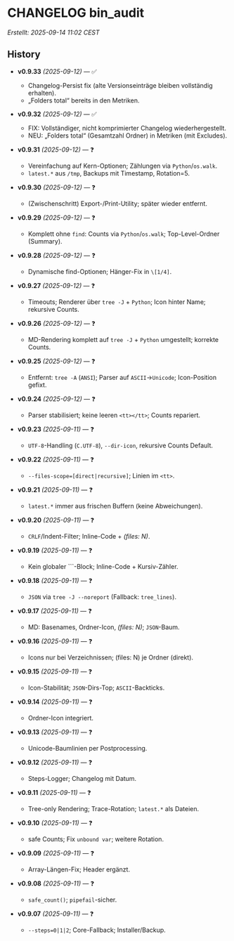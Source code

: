 # CHANGELOG bin_audit

_Erstellt: 2025-09-14 11:02 CEST_

## History

- **v0.9.33** *(2025-09-12)* — ✅
  - Changelog-Persist fix (alte Versionseinträge bleiben vollständig erhalten).
  - „Folders total“ bereits in den Metriken.

- **v0.9.32** *(2025-09-12)* — ✅
  - FIX: Vollständiger, nicht komprimierter Changelog wiederhergestellt.
  - NEU: „Folders total“ (Gesamtzahl Ordner) in Metriken (mit Excludes).

- **v0.9.31** *(2025-09-12)* — ❓
  - Vereinfachung auf Kern-Optionen; Zählungen via `Python`/`os.walk`.
  - `latest.*` aus `/tmp`, Backups mit Timestamp, Rotation=5.

- **v0.9.30** *(2025-09-12)* — ❓
  - (Zwischenschritt) Export-/Print-Utility; später wieder entfernt.

- **v0.9.29** *(2025-09-12)* — ❓
  - Komplett ohne `find`: Counts via `Python`/`os.walk`; Top-Level-Ordner (Summary).

- **v0.9.28** *(2025-09-12)* — ❓
  - Dynamische find-Optionen; Hänger-Fix in `\[1/4]`.

- **v0.9.27** *(2025-09-12)* — ❓
  - Timeouts; Renderer über `tree -J` + `Python`; Icon hinter Name; rekursive Counts.

- **v0.9.26** *(2025-09-12)* — ❓
  - MD-Rendering komplett auf `tree -J` + `Python` umgestellt; korrekte Counts.

- **v0.9.25** *(2025-09-12)* — ❓
  - Entfernt: `tree -A` (`ANSI`); Parser auf `ASCII`→`Unicode`; Icon-Position gefixt.

- **v0.9.24** *(2025-09-12)* — ❓
  - Parser stabilisiert; keine leeren `<tt></tt>`; Counts repariert.

- **v0.9.23** *(2025-09-11)* — ❓
  - `UTF-8`-Handling (`C.UTF-8`), `--dir-icon`, rekursive Counts Default.

- **v0.9.22** *(2025-09-11)* — ❓
  - `--files-scope=[direct|recursive]`; Linien im `<tt>`.

- **v0.9.21** *(2025-09-11)* — ❓
  - `latest.*` immer aus frischen Buffern (keine Abweichungen).

- **v0.9.20** *(2025-09-11)* — ❓
  - `CRLF`/Indent-Filter; Inline-Code + *(files: N)*.

- **v0.9.19** *(2025-09-11)* — ❓
  - Kein globaler ```-Block; Inline-Code + Kursiv-Zähler.

- **v0.9.18** *(2025-09-11)* — ❓
  - `JSON` via `tree -J --noreport` (Fallback: `tree_lines`).

- **v0.9.17** *(2025-09-11)* — ❓
  - MD: Basenames, Ordner-Icon, *(files: N)*; `JSON`-Baum.

- **v0.9.16** *(2025-09-11)* — ❓
  - Icons nur bei Verzeichnissen; (files: N) je Ordner (direkt).

- **v0.9.15** *(2025-09-11)* — ❓
  - Icon-Stabilität; `JSON`-Dirs-Top; `ASCII`-Backticks.

- **v0.9.14** *(2025-09-11)* — ❓
  - Ordner-Icon integriert.

- **v0.9.13** *(2025-09-11)* — ❓
  - Unicode-Baumlinien per Postprocessing.

- **v0.9.12** *(2025-09-11)* — ❓
  - Steps-Logger; Changelog mit Datum.

- **v0.9.11** *(2025-09-11)* — ❓
  - Tree-only Rendering; Trace-Rotation; `latest.*` als Dateien.

- **v0.9.10** *(2025-09-11)* — ❓
  - safe Counts; Fix `unbound var`; weitere Rotation.

- **v0.9.09** *(2025-09-11)* — ❓
  - Array-Längen-Fix; Header ergänzt.

- **v0.9.08** *(2025-09-11)* — ❓
  - `safe_count()`; `pipefail`-sicher.

- **v0.9.07** *(2025-09-11)* — ❓
  - `--steps=0|1|2`; Core-Fallback; Installer/Backup.
